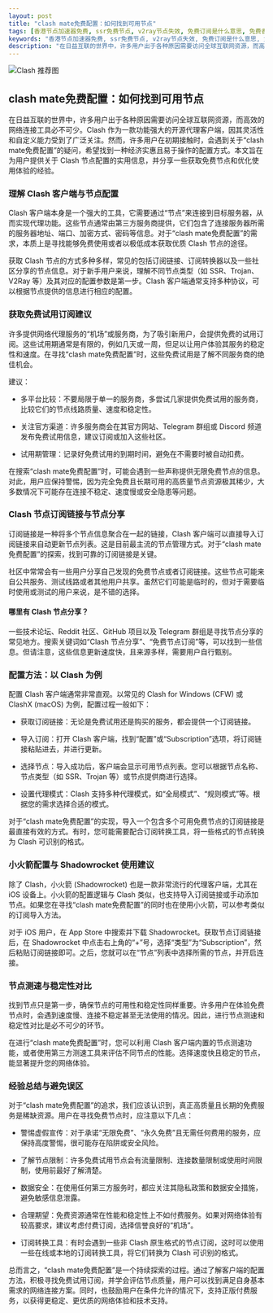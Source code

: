 ```yaml
---
layout: post
title: "clash mate免费配置：如何找到可用节点"
tags: [香港节点加速器免费, ssr免费节点, v2ray节点失效, 免费订阅是什么意思, 免费香港云服务器]
keywords: "香港节点加速器免费, ssr免费节点, v2ray节点失效, 免费订阅是什么意思, 免费香港云服务器"
description: "在日益互联的世界中，许多用户出于各种原因需要访问全球互联网资源，而高效的网络连接工具必不可少。Clash 作为一款功能强大的开源代理客户端，因其灵活性和自定义能力受到了广泛关注。然而，许多用户在初期接触时，会遇到关于“clash mate免费配置”的疑问，希望找到一种经济实惠且易于操作的配置方式。本文旨在为用户提供关于 Clash 节点配置的实用信息，并分享一些获取免费节点和优化使用体验的经验。"
---
```


![Clash 推荐图](https://clashjd.github.io/assets/img/节点订阅推荐.png)

## clash mate免费配置：如何找到可用节点

在日益互联的世界中，许多用户出于各种原因需要访问全球互联网资源，而高效的网络连接工具必不可少。Clash 作为一款功能强大的开源代理客户端，因其灵活性和自定义能力受到了广泛关注。然而，许多用户在初期接触时，会遇到关于“clash mate免费配置”的疑问，希望找到一种经济实惠且易于操作的配置方式。本文旨在为用户提供关于 Clash 节点配置的实用信息，并分享一些获取免费节点和优化使用体验的经验。

### 理解 Clash 客户端与节点配置

Clash 客户端本身是一个强大的工具，它需要通过“节点”来连接到目标服务器，从而实现代理功能。这些节点通常由第三方服务商提供，它们包含了连接服务器所需的服务器地址、端口、加密方式、密码等信息。对于“clash mate免费配置”的需求，本质上是寻找能够免费使用或者以极低成本获取优质 Clash 节点的途径。

获取 Clash 节点的方式多种多样，常见的包括订阅链接、订阅转换器以及一些社区分享的节点信息。对于新手用户来说，理解不同节点类型（如 SSR、Trojan、V2Ray 等）及其对应的配置参数是第一步。Clash 客户端通常支持多种协议，可以根据节点提供的信息进行相应的配置。

### 获取免费试用订阅建议

许多提供网络代理服务的“机场”或服务商，为了吸引新用户，会提供免费的试用订阅。这些试用期通常是有限的，例如几天或一周，但足以让用户体验其服务的稳定性和速度。在寻找“clash mate免费配置”时，这些免费试用是了解不同服务商的绝佳机会。

建议：

- 多平台比较：不要局限于单一的服务商，多尝试几家提供免费试用的服务商，比较它们的节点线路质量、速度和稳定性。

- 关注官方渠道：许多服务商会在其官方网站、Telegram 群组或 Discord 频道发布免费试用信息，建议订阅或加入这些社区。

- 试用期管理：记录好免费试用的到期时间，避免在不需要时被自动扣费。

在搜索“clash mate免费配置”时，可能会遇到一些声称提供无限免费节点的信息。对此，用户应保持警惕，因为完全免费且长期可用的高质量节点资源极其稀少，大多数情况下可能存在连接不稳定、速度慢或安全隐患等问题。

### Clash 节点订阅链接与节点分享

订阅链接是一种将多个节点信息聚合在一起的链接，Clash 客户端可以直接导入订阅链接来自动更新节点列表。这是目前最主流的节点管理方式。对于“clash mate免费配置”的探索，找到可靠的订阅链接是关键。

社区中常常会有一些用户分享自己发现的免费节点或者订阅链接。这些节点可能来自公共服务、测试线路或者其他用户共享。虽然它们可能是临时的，但对于需要临时使用或测试的用户来说，是不错的选择。

#### 哪里有 Clash 节点分享？

一些技术论坛、Reddit 社区、GitHub 项目以及 Telegram 群组是寻找节点分享的常见地方。搜索关键词如“Clash 节点分享”、“免费节点订阅”等，可以找到一些信息。但请注意，这些信息更新速度快，且来源多样，需要用户自行甄别。

### 配置方法：以 Clash 为例

配置 Clash 客户端通常非常直观。以常见的 Clash for Windows (CFW) 或 ClashX (macOS) 为例，配置过程一般如下：

- 获取订阅链接：无论是免费试用还是购买的服务，都会提供一个订阅链接。

- 导入订阅：打开 Clash 客户端，找到“配置”或“Subscription”选项，将订阅链接粘贴进去，并进行更新。

- 选择节点：导入成功后，客户端会显示可用节点列表。您可以根据节点名称、节点类型（如 SSR、Trojan 等）或节点提供商进行选择。

- 设置代理模式：Clash 支持多种代理模式，如“全局模式”、“规则模式”等。根据您的需求选择合适的模式。

对于“clash mate免费配置”的实现，导入一个包含多个可用免费节点的订阅链接是最直接有效的方式。有时，您可能需要配合订阅转换工具，将一些格式的节点转换为 Clash 可识别的格式。

### 小火箭配置与 Shadowrocket 使用建议

除了 Clash，小火箭 (Shadowrocket) 也是一款非常流行的代理客户端，尤其在 iOS 设备上。小火箭的配置逻辑与 Clash 类似，也支持导入订阅链接或手动添加节点。如果您在寻找“clash mate免费配置”的同时也在使用小火箭，可以参考类似的订阅导入方法。

对于 iOS 用户，在 App Store 中搜索并下载 Shadowrocket。获取节点订阅链接后，在 Shadowrocket 中点击右上角的“+”号，选择“类型”为“Subscription”，然后粘贴订阅链接即可。之后，您就可以在“节点”列表中选择所需的节点，并开启连接。

### 节点测速与稳定性对比

找到节点只是第一步，确保节点的可用性和稳定性同样重要。许多用户在体验免费节点时，会遇到速度慢、连接不稳定甚至无法使用的情况。因此，进行节点测速和稳定性对比是必不可少的环节。

在进行“clash mate免费配置”时，您可以利用 Clash 客户端内置的节点测速功能，或者使用第三方测速工具来评估不同节点的性能。选择速度快且稳定的节点，能显著提升您的网络体验。

### 经验总结与避免误区

对于“clash mate免费配置”的追求，我们应该认识到，真正高质量且长期的免费服务是稀缺资源。用户在寻找免费节点时，应注意以下几点：

- 警惕虚假宣传：对于承诺“无限免费”、“永久免费”且无需任何费用的服务，应保持高度警惕，很可能存在陷阱或安全风险。

- 了解节点限制：许多免费试用节点会有流量限制、连接数量限制或使用时间限制，使用前最好了解清楚。

- 数据安全：在使用任何第三方服务时，都应关注其隐私政策和数据安全措施，避免敏感信息泄露。

- 合理期望：免费资源通常在性能和稳定性上不如付费服务。如果对网络体验有较高要求，建议考虑付费订阅，选择信誉良好的“机场”。

- 订阅转换工具：有时会遇到一些非 Clash 原生格式的节点订阅，这时可以使用一些在线或本地的订阅转换工具，将它们转换为 Clash 可识别的格式。

总而言之，“clash mate免费配置”是一个持续探索的过程。通过了解客户端的配置方法，积极寻找免费试用订阅，并学会评估节点质量，用户可以找到满足自身基本需求的网络连接方案。同时，也鼓励用户在条件允许的情况下，支持正版付费服务，以获得更稳定、更优质的网络体验和技术支持。